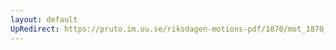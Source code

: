 ```yaml
---
layout: default
UpRedirect: https://pruto.im.uu.se/riksdagen-motions-pdf/1870/mot_1870__ak__48/mot_1870__ak__48-003.pdf
---
```

